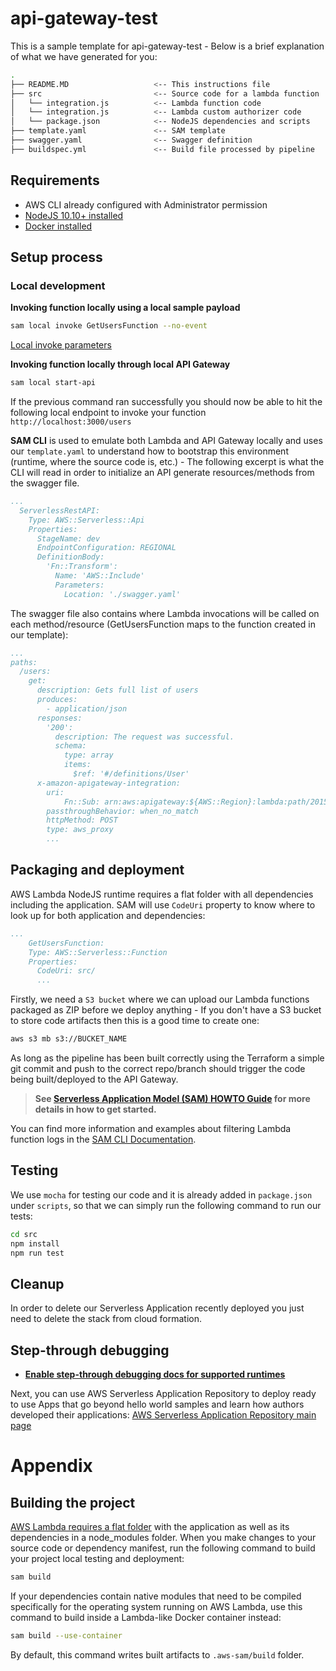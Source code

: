 # api-gateway-test

This is a sample template for api-gateway-test - Below is a brief explanation of what we have generated for you:

```bash
.
├── README.MD                   <-- This instructions file
├── src                         <-- Source code for a lambda function
│   └── integration.js          <-- Lambda function code
│   └── integration.js          <-- Lambda custom authorizer code
│   └── package.json            <-- NodeJS dependencies and scripts
├── template.yaml               <-- SAM template
├── swagger.yaml                <-- Swagger definition
├── buildspec.yml               <-- Build file processed by pipeline
```

## Requirements

* AWS CLI already configured with Administrator permission
* [NodeJS 10.10+ installed](https://nodejs.org/en/download/releases/)
* [Docker installed](https://www.docker.com/community-edition)

## Setup process

### Local development

**Invoking function locally using a local sample payload**

```bash
sam local invoke GetUsersFunction --no-event
```
 [Local invoke parameters](https://docs.aws.amazon.com/serverless-application-model/latest/developerguide/sam-cli-command-reference-sam-local-invoke.html)
 
**Invoking function locally through local API Gateway**

```bash
sam local start-api
```

If the previous command ran successfully you should now be able to hit the following local endpoint to invoke your function `http://localhost:3000/users`

**SAM CLI** is used to emulate both Lambda and API Gateway locally and uses our `template.yaml` to understand how to bootstrap this environment (runtime, where the source code is, etc.) - The following excerpt is what the CLI will read in order to initialize an API generate resources/methods from the swagger file.

```yaml
...
  ServerlessRestAPI:
    Type: AWS::Serverless::Api
    Properties:
      StageName: dev
      EndpointConfiguration: REGIONAL
      DefinitionBody:
        'Fn::Transform':
          Name: 'AWS::Include'
          Parameters:
            Location: './swagger.yaml'
```

The swagger file also contains where Lambda invocations will be called on each method/resource (GetUsersFunction maps to the function created in our template):

```yaml
...
paths:
  /users:
    get:
      description: Gets full list of users
      produces:
        - application/json
      responses:
        '200':
          description: The request was successful.
          schema:
            type: array
            items:
              $ref: '#/definitions/User'
      x-amazon-apigateway-integration:
        uri: 
            Fn::Sub: arn:aws:apigateway:${AWS::Region}:lambda:path/2015-03-31/functions/${GetUsersFunction.Arn}/invocations
        passthroughBehavior: when_no_match
        httpMethod: POST
        type: aws_proxy
        ...
```

## Packaging and deployment

AWS Lambda NodeJS runtime requires a flat folder with all dependencies including the application. SAM will use `CodeUri` property to know where to look up for both application and dependencies:

```yaml
...
    GetUsersFunction:
    Type: AWS::Serverless::Function
    Properties:
      CodeUri: src/
      ...
```

Firstly, we need a `S3 bucket` where we can upload our Lambda functions packaged as ZIP before we deploy anything - If you don't have a S3 bucket to store code artifacts then this is a good time to create one:

```bash
aws s3 mb s3://BUCKET_NAME
```
As long as the pipeline has been built correctly using the Terraform a simple git commit and push to the correct repo/branch should trigger the code being built/deployed to the API Gateway.

> **See [Serverless Application Model (SAM) HOWTO Guide](https://docs.aws.amazon.com/serverless-application-model/latest/developerguide/serverless-quick-start.html) for more details in how to get started.**

You can find more information and examples about filtering Lambda function logs in the [SAM CLI Documentation](https://docs.aws.amazon.com/serverless-application-model/latest/developerguide/serverless-sam-cli-logging.html).

## Testing

We use `mocha` for testing our code and it is already added in `package.json` under `scripts`, so that we can simply run the following command to run our tests:

```bash
cd src
npm install
npm run test
```

## Cleanup

In order to delete our Serverless Application recently deployed you just need to delete the stack from cloud formation.

## Step-through debugging

* **[Enable step-through debugging docs for supported runtimes]((https://docs.aws.amazon.com/serverless-application-model/latest/developerguide/serverless-sam-cli-using-debugging.html))**

Next, you can use AWS Serverless Application Repository to deploy ready to use Apps that go beyond hello world samples and learn how authors developed their applications: [AWS Serverless Application Repository main page](https://aws.amazon.com/serverless/serverlessrepo/)

# Appendix

## Building the project

[AWS Lambda requires a flat folder](https://docs.aws.amazon.com/lambda/latest/dg/nodejs-create-deployment-pkg.html) with the application as well as its dependencies in a node_modules folder. When you make changes to your source code or dependency manifest, run the following command to build your project local testing and deployment:

```bash
sam build
```

If your dependencies contain native modules that need to be compiled specifically for the operating system running on AWS Lambda, use this command to build inside a Lambda-like Docker container instead:
```bash
sam build --use-container
```

By default, this command writes built artifacts to `.aws-sam/build` folder.
